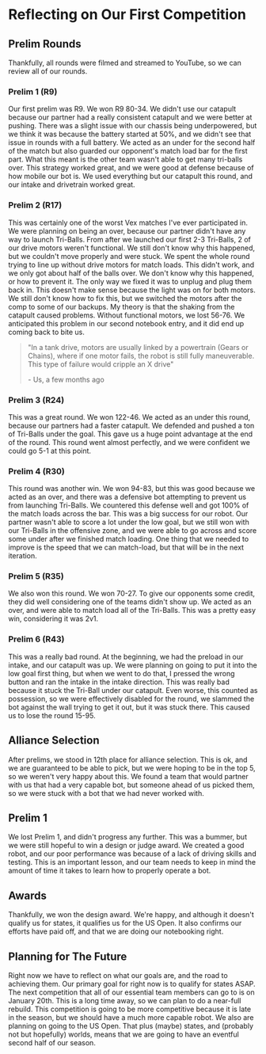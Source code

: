 # Reflecting on Our First Competition

## Prelim Rounds
Thankfully, all rounds were filmed and streamed to YouTube, so we can review all of our rounds. 

### Prelim 1 (R9)
Our first prelim was R9. We won R9 80-34. We didn't use our catapult because our partner had a really consistent catapult and we were better at pushing. There was a slight issue with our chassis being underpowered, but we think it was because the battery started at 50%, and we didn't see that issue in rounds with a full battery. We acted as an under for the second half of the match but also guarded our opponent's match load bar for the first part. What this meant is the other team wasn't able to get many tri-balls over. This strategy worked great, and we were good at defense because of how mobile our bot is. We used everything but our catapult this round, and our intake and drivetrain worked great. 

### Prelim 2 (R17)
This was certainly one of the worst Vex matches I've ever participated in. We were planning on being an over, because our partner didn't have any way to launch Tri-Balls. From after we launched our first 2-3 Tri-Balls, 2 of our drive motors weren't functional. We still don't know why this happened, but we couldn't move properly and were stuck. We spent the whole round trying to line up without drive motors for match loads. This didn't work, and we only got about half of the balls over. We don't know why this happened, or how to prevent it. The only way we fixed it was to unplug and plug them back in. This doesn't make sense because the light was on for both motors. We still don't know how to fix this, but we switched the motors after the comp to some of our backups. My theory is that the shaking from the catapult caused problems. Without functional motors, we lost 56-76. We anticipated this problem in our second notebook entry, and it did end up coming back to bite us. 

> "In a tank drive, motors are usually linked by a powertrain (Gears or Chains), where if one motor fails, the robot is still fully maneuverable. This type of failure would cripple an X drive"
> 
> \- Us, a few months ago

### Prelim 3 (R24)
This was a great round. We won 122-46. We acted as an under this round, because our partners had a faster catapult. We defended and pushed a ton of Tri-Balls under the goal. This gave us a huge point advantage at the end of the round. This round went almost perfectly, and we were confident we could go 5-1 at this point. 

### Prelim 4 (R30)
This round was another win. We won 94-83, but this was good because we acted as an over, and there was a defensive bot attempting to prevent us from launching Tri-Balls. We countered this defense well and got 100% of the match loads across the bar. This was a big success for our robot. Our partner wasn't able to score a lot under the low goal, but we still won with our Tri-Balls in the offensive zone, and we were able to go across and score some under after we finished match loading. One thing that we needed to improve is the speed that we can match-load, but that will be in the next iteration. 

### Prelim 5 (R35)
We also won this round. We won 70-27. To give our opponents some credit, they did well considering one of the teams didn't show up. We acted as an over, and were able to match load all of the Tri-Balls. This was a pretty easy win, considering it was 2v1. 

### Prelim 6 (R43)
This was a really bad round. At the beginning, we had the preload in our intake, and our catapult was up. We were planning on going to put it into the low goal first thing, but when we went to do that, I pressed the wrong button and ran the intake in the intake direction. This was really bad because it stuck the Tri-Ball under our catapult. Even worse, this counted as possession, so we were effectively disabled for the round, we slammed the bot against the wall trying to get it out, but it was stuck there. This caused us to lose the round 15-95. 

## Alliance Selection
After prelims, we stood in 12th place for alliance selection. This is ok, and we are guaranteed to be able to pick, but we were hoping to be in the top 5, so we weren't very happy about this. We found a team that would partner with us that had a very capable bot, but someone ahead of us picked them, so we were stuck with a bot that we had never worked with. 

## Prelim 1
We lost Prelim 1, and didn't progress any further. This was a bummer, but we were still hopeful to win a design or judge award. We created a good robot, and our poor performance was because of a lack of driving skills and testing. This is an important lesson, and our team needs to keep in mind the amount of time it takes to learn how to properly operate a bot. 

## Awards
Thankfully, we won the design award. We're happy, and although it doesn't qualify us for states, it qualifies us for the US Open. It also confirms our efforts have paid off, and that we are doing our notebooking right. 

## Planning for The Future

Right now we have to reflect on what our goals are, and the road to achieving them. Our primary goal for right now is to qualify for states ASAP. The next competition that all of our essential team members can go to is on January 20th. This is a long time away, so we can plan to do a near-full rebuild. This competition is going to be more competitive because it is late in the season, but we should have a much more capable robot. We also are planning on going to the US Open. That plus (maybe) states, and (probably not but hopefully) worlds, means that we are going to have an eventful second half of our season. 